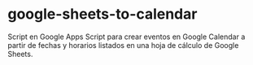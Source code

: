 # google-sheets-to-calendar
Script en Google Apps Script para crear eventos en Google Calendar a partir de fechas y horarios listados en una hoja de cálculo de Google Sheets.
